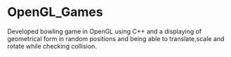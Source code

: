 # OpenGL_Games
Developed bowling game in OpenGL using C++ and a displaying of geometrical form in random positions and being able to translate,scale and rotate while checking collision.

